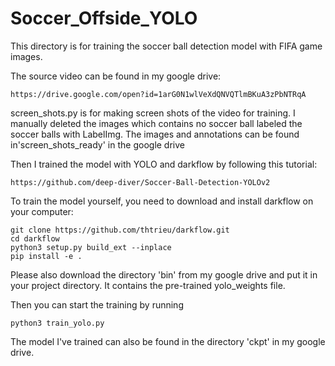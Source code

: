 # Soccer_Offside_YOLO

This directory is for training the soccer ball detection model with FIFA game images.

The source video can be found in my google drive:

    https://drive.google.com/open?id=1arG0N1wlVeXdQNVQTlmBKuA3zPbNTRqA
  
screen_shots.py is for making screen shots of the video for training. I manually deleted the images which contains no soccer ball labeled the soccer balls with LabelImg. The images and annotations can be found in'screen_shots_ready' in the google drive

Then I trained the model with YOLO and darkflow by following this tutorial:

    https://github.com/deep-diver/Soccer-Ball-Detection-YOLOv2
    

To train the model yourself, you need to download and install darkflow on your computer:

    git clone https://github.com/thtrieu/darkflow.git
    cd darkflow
    python3 setup.py build_ext --inplace
    pip install -e .
 
Please also download the directory 'bin' from my google drive and put it in your project directory. It contains the pre-trained yolo_weights file.

Then you can start the training by running

    python3 train_yolo.py
    
The model I've trained can also be found in the directory 'ckpt' in my google drive.

